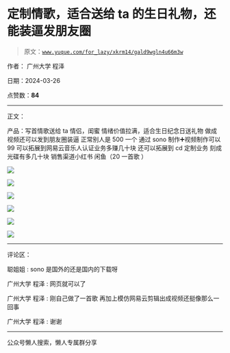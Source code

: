 # 定制情歌，适合送给 ta 的生日礼物，还能装逼发朋友圈

> 原文：[`www.yuque.com/for_lazy/xkrm14/gald9wgln4u66m3w`](https://www.yuque.com/for_lazy/xkrm14/gald9wgln4u66m3w)

作者： 广州大学 程泽

日期：2024-03-26

点赞数：**84**

* * *

正文：

产品：写首情歌送给 ta 情侣，闺蜜 情绪价值拉满，适合生日纪念日送礼物 做成视频还可以发到朋友圈装逼 正常别人是 500 一个
通过 sono 制作➕视频制作可以 99 可以拓展到网易云音乐人认证业务多赚几十块 还可以拓展到 cd 定制业务 刻成光碟有多几十块 销售渠道小红书 闲鱼（20 一首歌
）

![](img/233b0eb03ce75e196a54572b23aef3db.png)

![](img/2097cec4d1547229aa1ad9889e25e3dd.png)

![](img/4ec6ce0a4756a05b77eac357acf6af56.png)

![](img/cf8b2dc3d601ec6822bbd7a3ac44bd34.png)

![](img/36fa51f97e4d0a00403f893bcae0ccc9.png)

![](img/a7889daa4fdf02a5d2975cf618895e43.png)

* * *

评论区：

聪姐姐 : sono 是国外的还是国内的下载呀

广州大学 程泽 : 网页就可以了

广州大学 程泽 : 刚自己做了一首歌 再加上模仿网易云剪辑出成视频还挺像那么一回事

广州大学 程泽 : 谢谢

* * *

公众号懒人搜索，懒人专属群分享